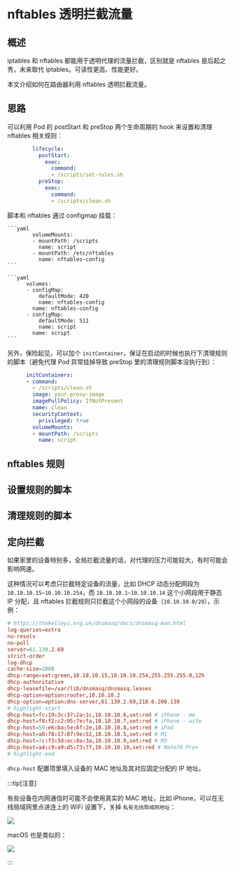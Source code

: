 # nftables 透明拦截流量

## 概述

iptables 和 nftables 都能用于透明代理的流量拦截，区别就是 nftables 是后起之秀，未来取代 iptables。可读性更高、性能更好。

本文介绍如何在路由器利用 nftables 透明拦截流量。

## 思路

可以利用 Pod 的 postStart 和 preStop 两个生命周期的 hook 来设置和清理 nftables 相关规则：

```yaml
        lifecycle:
          postStart:
            exec:
              command:
              - /scripts/set-rules.sh
          preStop:
            exec:
              command:
              - /scripts/clean.sh
```

脚本和 nftables 通过 configmap 挂载：

<Tabs>
  <TabItem value="mount" label="volumeMounts">

    ```yaml
            volumeMounts:
            - mountPath: /scripts
              name: script
            - mountPath: /etc/nftables
              name: nftables-config
    ```

  </TabItem>
  <TabItem value="volume" label="volumes">

    ```yaml
          volumes:
          - configMap:
              defaultMode: 420
              name: nftables-config
            name: nftables-config
          - configMap:
              defaultMode: 511
              name: script
            name: script
    ```

  </TabItem>
</Tabs>

另外，保险起见，可以加个 `initContainer`，保证在启动的时候也执行下清理规则的脚本（避免代理 Pod 异常挂掉导致 preStop 里的清理规则脚本没执行到）：

```yaml
      initContainers:
      - command:
        - /scripts/clean.sh
        image: your-proxy-image
        imagePullPolicy: IfNotPresent
        name: clean
        securityContext:
          privileged: true
        volumeMounts:
        - mountPath: /scripts
          name: script
```

## nftables 规则

<FileBlock file="home-network/nftables-tproxy.conf" title="nftables.conf" />

## 设置规则的脚本

<FileBlock file="home-network/set-rules.sh" showFileName />

## 清理规则的脚本

<FileBlock file="home-network/clean.sh" showFileName />

## 定向拦截

如果家里的设备特别多，全局拦截流量的话，对代理的压力可能较大，有时可能会影响网速。

这种情况可以考虑只拦截特定设备的流量，比如 DHCP 动态分配网段为 `10.10.10.15~10.10.10.254`，而 `10.10.10.1~10.10.10.14` 这个小网段用于静态 IP 分配，且 nftables 拦截规则只拦截这个小网段的设备（`10.10.10.0/28`），示例：

```conf showLineNumbers
# https://thekelleys.org.uk/dnsmasq/docs/dnsmasq-man.html
log-queries=extra
no-resolv
no-poll
server=61.139.2.69
strict-order
log-dhcp
cache-size=2000
dhcp-range=set:green,10.10.10.15,10.10.10.254,255.255.255.0,12h
dhcp-authoritative
dhcp-leasefile=/var/lib/dnsmasq/dnsmasq.leases
dhcp-option=option:router,10.10.10.2
dhcp-option=option:dns-server,61.139.2.69,218.6.200.139
# highlight-start
dhcp-host=fc:19:3c:37:2a:1c,10.10.10.6,set:red # iPhone - me
dhcp-host=f8:f2:c2:95:7e:fa,10.10.10.7,set:red # iPhone - wife
dhcp-host=59:e6:ba:5e:6f:2e,10.10.10.8,set:red # iPad
dhcp-host=a0:78:17:87:9e:52,10.10.10.5,set:red # M1
dhcp-host=7c:f3:5d:ec:8a:3a,10.10.10.9,set:red # M3
dhcp-host=a4:c9:a9:d5:73:77,10.10.10.10,set:red # Mate70 Pro+
# highlight-end
```

`dhcp-host` 配置项里填入设备的 MAC 地址及其对应固定分配的 IP 地址。

:::tip[注意]

有些设备在内网通信时可能不会使用真实的 MAC 地址，比如 iPhone，可以在无线局域网里点进连上的 WiFi 设置下，关掉 `私有无线局域网地址`：

![](https://image-host-1251893006.cos.ap-chengdu.myqcloud.com/2024%2F04%2F27%2F20240427155116.png)

macOS 也是类似的：

![](https://image-host-1251893006.cos.ap-chengdu.myqcloud.com/2024%2F09%2F21%2F20240921160637.png)

:::


